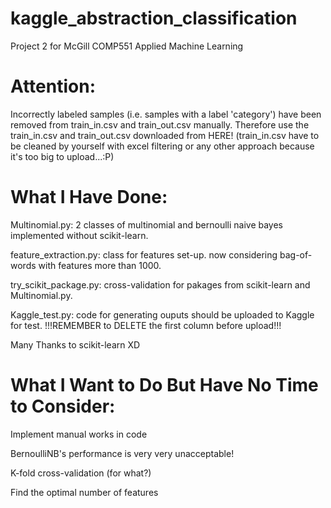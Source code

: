 # kaggle_abstraction_classification
Project 2 for McGill COMP551 Applied Machine Learning

# Attention:
Incorrectly labeled samples (i.e. samples with a label 'category') have been removed from train_in.csv and train_out.csv manually. Therefore use the train_in.csv and train_out.csv downloaded from HERE! (train_in.csv have to be cleaned by yourself with excel filtering or any other approach because it's too big to upload...:P)

# What I Have Done:
Multinomial.py: 2 classes of multinomial and bernoulli naive bayes implemented without scikit-learn.

feature_extraction.py: class for features set-up. now considering bag-of-words with features more than 1000.

try_scikit_package.py: cross-validation for pakages from scikit-learn and Multinomial.py.

Kaggle_test.py: code for generating ouputs should be uploaded to Kaggle for test. !!!REMEMBER to DELETE the first column before upload!!!

Many Thanks to scikit-learn XD

# What I Want to Do But Have No Time to Consider:
Implement manual works in code

BernoulliNB's performance is very very unacceptable!

K-fold cross-validation (for what?)

Find the optimal number of features

